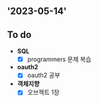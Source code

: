 ## '2023-05-14'

## To do

+ **SQL**
    + [x] programmers 문제 복습

+ **oauth2**
    + [x] oauth2 공부

+ **객체지향**
    + [x] 오브젝트 1장
